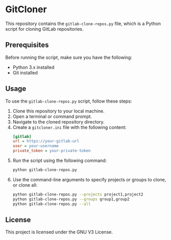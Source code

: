 # GitCloner

This repository contains the `gitlab-clone-repos.py` file, which is a Python script for cloning GitLab repositories.

## Prerequisites

Before running the script, make sure you have the following:

- Python 3.x installed
- Git installed

## Usage

To use the `gitlab-clone-repos.py` script, follow these steps:

1. Clone this repository to your local machine.
2. Open a terminal or command prompt.
3. Navigate to the cloned repository directory.
4. Create a `gitcloner.ini` file with the following content:
    ```ini
    [gitlab]
    url = https://your-gitlab-url
    user = your-username
    private_token = your-private-token
    ```
5. Run the script using the following command:
    ```bash
    python gitlab-clone-repos.py
    ```
6. Use the command-line arguments to specify projects or groups to clone, or clone all:
    ```bash
    python gitlab-clone-repos.py --projects project1,project2
    python gitlab-clone-repos.py --groups group1,group2
    python gitlab-clone-repos.py --all
    ```

## License

This project is licensed under the GNU V3 License.
